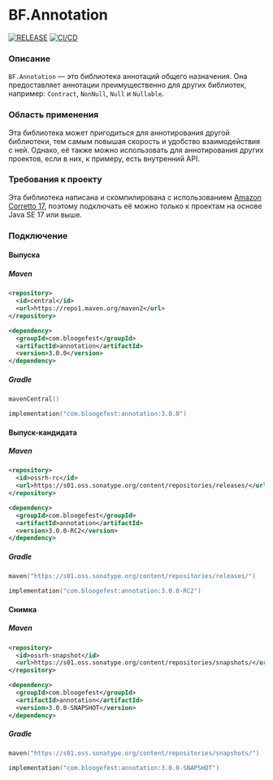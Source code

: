 # BF.Annotation

[![RELEASE](https://img.shields.io/github/v/release/Bloogefest/BF.Annotation?style=for-the-badge)](https://github.com/Bloogefest/BF.Annotation/releases/latest)
[![CI/CD](https://img.shields.io/github/actions/workflow/status/Bloogefest/BF.Annotation/master.yml?label=CI%2FCD&style=for-the-badge)](https://github.com/Bloogefest/BF.Annotation/actions/workflows/master.yml)

### Описание

`BF.Annotation` — это библиотека аннотаций общего назначения. Она предоставляет аннотации преимущественно для других
библиотек, например: `Contract`, `NonNull`, `Null` и `Nullable`.

### Область применения

Эта библиотека может пригодиться для аннотирования другой библиотеки, тем самым повышая скорость и удобство
взаимодействия с ней. Однако, её также можно использовать для аннотирования других проектов, если в них, к примеру, есть
внутренний API.

### Требования к проекту

Эта библиотека написана и скомпилирована с использованием [Amazon Corretto 17](https://aws.amazon.com/corretto), поэтому
подключать её можно только к проектам на основе Java SE 17 или выше.

### Подключение

#### Выпуска

##### Maven

```xml
<repository>
  <id>central</id>
  <url>https://repo1.maven.org/maven2</url>
</repository>
```

```xml
<dependency>
  <groupId>com.bloogefest</groupId>
  <artifactId>annotation</artifactId>
  <version>3.0.0</version>
</dependency>
```

##### Gradle

```kotlin
mavenCentral()
```

```kotlin
implementation("com.bloogefest:annotation:3.0.0")
```

#### Выпуск-кандидата

##### Maven

```xml
<repository>
  <id>ossrh-rc</id>
  <url>https://s01.oss.sonatype.org/content/repositories/releases/</url>
</repository>
```

```xml
<dependency>
  <groupId>com.bloogefest</groupId>
  <artifactId>annotation</artifactId>
  <version>3.0.0-RC2</version>
</dependency>
```

##### Gradle

```kotlin
maven("https://s01.oss.sonatype.org/content/repositories/releases/")
```

```kotlin
implementation("com.bloogefest:annotation:3.0.0-RC2")
```

#### Снимка

##### Maven

```xml
<repository>
  <id>ossrh-snapshot</id>
  <url>https://s01.oss.sonatype.org/content/repositories/snapshots/</url>
</repository>
```

```xml
<dependency>
  <groupId>com.bloogefest</groupId>
  <artifactId>annotation</artifactId>
  <version>3.0.0-SNAPSHOT</version>
</dependency>
```

##### Gradle

```kotlin
maven("https://s01.oss.sonatype.org/content/repositories/snapshots/")
```

```kotlin
implementation("com.bloogefest:annotation:3.0.0-SNAPSHOT")
```
